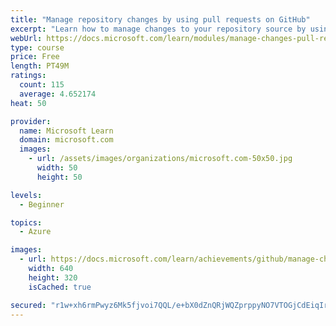 ```yaml
---
title: "Manage repository changes by using pull requests on GitHub"
excerpt: "Learn how to manage changes to your repository source by using pull requests."
webUrl: https://docs.microsoft.com/learn/modules/manage-changes-pull-requests-github/
type: course
price: Free
length: PT49M
ratings:
  count: 115
  average: 4.652174
heat: 50

provider:
  name: Microsoft Learn
  domain: microsoft.com
  images:
    - url: /assets/images/organizations/microsoft.com-50x50.jpg
      width: 50
      height: 50

levels:
  - Beginner

topics:
  - Azure

images:
  - url: https://docs.microsoft.com/learn/achievements/github/manage-changes-pull-requests-github-social.png
    width: 640
    height: 320
    isCached: true

secured: "r1w+xh6rmPwyz6Mk5fjvoi7QQL/e+bX0dZnQRjWQZprppyNO7VTOGjCdEiqIrq83dDWUdTMAo086bo6ocWOpsXKuM+03OXFdL63R4UWpSowPrIotxp7/r+7CaKsuvnQDfkq1jrZfNFhaNOtpqq4/rLI7qA9F8C0u+JIv0rHLYGFWD4PdtgEXHYADvQQqAdAVw4EAzJc5UQr9ai3HzB66lRf4RbZFkRkKxuFpHltty1vePvsKFnQgI51pV+GcuedytqUFZI7Um6cxasGH38Ydjn8bQr0KVqPuEZLoRpTc6ky4+9AL3pl9/wl/ykBceOVl3yW+z83hLJNlkHP7lEp+eL/beFzK+3q6iLTinMJHIC4V75hauh6koARRowMzxbx5x0TGzpmzXdm7fFvTPndMp2Yvdjot6igu4kh7FMmpPF8=;Da45UIldRD8E2ZpadIeD9Q=="
---
```


